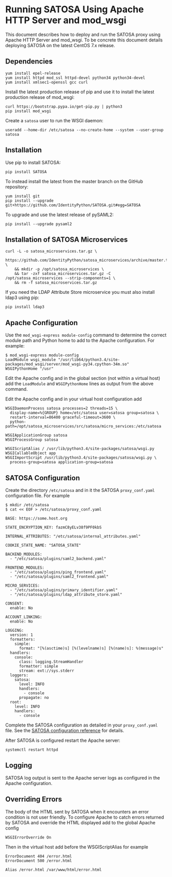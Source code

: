 # Running SATOSA Using Apache HTTP Server and mod\_wsgi

This document describes how to deploy and run the SATOSA proxy using
Apache HTTP Server and mod\_wsgi. To be concrete this document details
deploying SATOSA on the latest CentOS 7.x release.

## Dependencies

```
yum install epel-release
yum install httpd mod_ssl httpd-devel python34 python34-devel
yum install xmlsec1-openssl gcc curl
```

Install the latest production release of pip and use it to install the latest
production release of mod\_wsgi:

```
curl https://bootstrap.pypa.io/get-pip.py | python3
pip install mod_wsgi
```

Create a `satosa` user to run the WSGI daemon:

```
useradd --home-dir /etc/satosa --no-create-home --system --user-group satosa
```

## Installation

Use pip to install SATOSA:

```
pip install SATOSA
```

To instead install the latest from the master branch on the GitHub repository:

```
yum install git
pip install --upgrade git+https://github.com/IdentityPython/SATOSA.git#egg=SATOSA
```

To upgrade and use the latest release of pySAML2:

```
pip install --upgrade pysaml2
```

## Installation of SATOSA Microservices

```
curl -L -o satosa_microservices.tar.gz \
    https://github.com/IdentityPython/satosa_microservices/archive/master.tar.gz \
    && mkdir -p /opt/satosa_microservices \
    && tar -zxf satosa_microservices.tar.gz -C /opt/satosa_microservices --strip-components=1 \
    && rm -f satosa_microservices.tar.gz
```

If you need the LDAP Attribute Store microservice you must also install
ldap3 using pip:

```
pip install ldap3
```

## Apache Configuration

Use the `mod_wsgi-express module-config` command to determine the correct
module path and Python home to add to the Apache configuration. For
example:

```
$ mod_wsgi-express module-config
LoadModule wsgi_module "/usr/lib64/python3.4/site-packages/mod_wsgi/server/mod_wsgi-py34.cpython-34m.so"
WSGIPythonHome "/usr"
```

Edit the Apache config and in the global section (not within a virtual
host) add the `LoadModule` and `WSGIPythonHome` lines as output from the
above command.

Edit the Apache config and in your virtual host configuration add

```
WSGIDaemonProcess satosa processes=2 threads=15 \
  display-name=%{GROUP} home=/etc/satosa user=satosa group=satosa \
  restart-interval=86400 graceful-timeout=3600 \
  python-path=/opt/satosa_microservices/src/satosa/micro_services:/etc/satosa

WSGIApplicationGroup satosa
WSGIProcessGroup satosa

WSGIScriptAlias / /usr/lib/python3.4/site-packages/satosa/wsgi.py
WSGICallableObject app
WSGIImportScript /usr/lib/python3.4/site-packages/satosa/wsgi.py \
  process-group=satosa application-group=satosa
```

## SATOSA Configuration

Create the directory `/etc/satosa` and in it the SATOSA `proxy_conf.yaml`
configuration file. For example

```
$ mkdir /etc/satosa
$ cat << EOF > /etc/satosa/proxy_conf.yaml

BASE: https://some.host.org

STATE_ENCRYPTION_KEY: fazmC8yELv38f9PF0kbS

INTERNAL_ATTRIBUTES: "/etc/satosa/internal_attributes.yaml"

COOKIE_STATE_NAME: "SATOSA_STATE"

BACKEND_MODULES:
  - "/etc/satosa/plugins/saml2_backend.yaml"

FRONTEND_MODULES:
  - "/etc/satosa/plugins/ping_frontend.yaml"
  - "/etc/satosa/plugins/saml2_frontend.yaml"

MICRO_SERVICES:
  - "/etc/satosa/plugins/primary_identifier.yaml"
  - "/etc/satosa/plugins/ldap_attribute_store.yaml"

CONSENT:
  enable: No

ACCOUNT_LINKING:
  enable: No

LOGGING:
  version: 1
  formatters:
    simple:
      format: "[%(asctime)s] [%(levelname)s] [%(name)s]: %(message)s"
  handlers:
    console:
      class: logging.StreamHandler
      formatter: simple
      stream: ext://sys.stderr
  loggers:
    satosa:
      level: INFO
      handlers:
        - console
      propagate: no
  root:
    level: INFO
    handlers:
      - console
```

Complete the SATOSA configuration as detailed in your `proxy_conf.yaml`
file. See the [SATOSA configuration reference](./README.md) for details.

After SATOSA is configured restart the Apache server:


```
systemctl restart httpd
```

## Logging

SATOSA log output is sent to the Apache server logs as configured in the
Apache configuration.


## Overriding Errors

The body of the HTML sent by SATOSA when it encounters an error condition
is not user friendly. To configure Apache to catch errors returned by
SATOSA and override the HTML displayed add to the global Apache config

```
WSGIErrorOverride On
```

Then in the virtual host add before the WSGIScriptAlias for example

```
ErrorDocument 404 /error.html
ErrorDocument 500 /error.html

Alias /error.html /var/www/html/error.html
```









